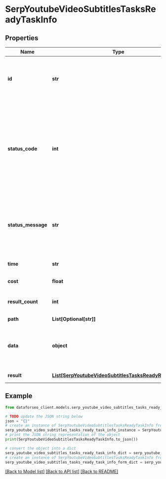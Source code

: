 # SerpYoutubeVideoSubtitlesTasksReadyTaskInfo


## Properties

Name | Type | Description | Notes
------------ | ------------- | ------------- | -------------
**id** | **str** | task identifier unique task identifier in our system in the UUID format | [optional] 
**status_code** | **int** | status code of the task generated by DataForSEO, can be within the following range: 10000-60000 you can find the full list of the response codes here | [optional] 
**status_message** | **str** | informational message of the task you can find the full list of general informational messages here | [optional] 
**time** | **str** | execution time, seconds | [optional] 
**cost** | **float** | total tasks cost, USD | [optional] 
**result_count** | **int** | number of elements in the result array | [optional] 
**path** | **List[Optional[str]]** | URL path | [optional] 
**data** | **object** | contains the same parameters that you specified in the POST request | [optional] 
**result** | [**List[SerpYoutubeVideoSubtitlesTasksReadyResultInfo]**](SerpYoutubeVideoSubtitlesTasksReadyResultInfo.md) | array of results | [optional] 

## Example

```python
from dataforseo_client.models.serp_youtube_video_subtitles_tasks_ready_task_info import SerpYoutubeVideoSubtitlesTasksReadyTaskInfo

# TODO update the JSON string below
json = "{}"
# create an instance of SerpYoutubeVideoSubtitlesTasksReadyTaskInfo from a JSON string
serp_youtube_video_subtitles_tasks_ready_task_info_instance = SerpYoutubeVideoSubtitlesTasksReadyTaskInfo.from_json(json)
# print the JSON string representation of the object
print(SerpYoutubeVideoSubtitlesTasksReadyTaskInfo.to_json())

# convert the object into a dict
serp_youtube_video_subtitles_tasks_ready_task_info_dict = serp_youtube_video_subtitles_tasks_ready_task_info_instance.to_dict()
# create an instance of SerpYoutubeVideoSubtitlesTasksReadyTaskInfo from a dict
serp_youtube_video_subtitles_tasks_ready_task_info_form_dict = serp_youtube_video_subtitles_tasks_ready_task_info.from_dict(serp_youtube_video_subtitles_tasks_ready_task_info_dict)
```
[[Back to Model list]](../README.md#documentation-for-models) [[Back to API list]](../README.md#documentation-for-api-endpoints) [[Back to README]](../README.md)


